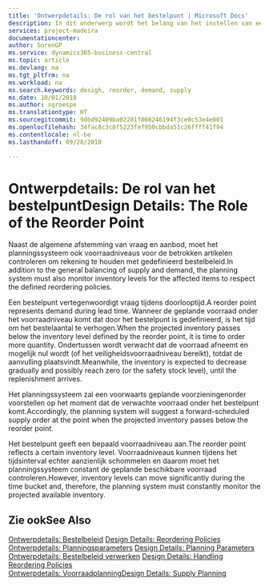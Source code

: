 ```yaml
---
title: 'Ontwerpdetails: De rol van het bestelpunt | Microsoft Docs'
description: In dit onderwerp wordt het belang van het instellen van een bestelpunt aangegeven, zodat u weet wanneer u meer voorraad moet bestellen.
services: project-madeira
documentationcenter: 
author: SorenGP
ms.service: dynamics365-business-central
ms.topic: article
ms.devlang: na
ms.tgt_pltfrm: na
ms.workload: na
ms.search.keywords: desigh, reorder, demand, supply
ms.date: 10/01/2018
ms.author: sgroespe
ms.translationtype: HT
ms.sourcegitcommit: 9dbd92409ba02281f008246194f3ce0c53e4e001
ms.openlocfilehash: 34fac8c3c8f5223fef950cbbda51c26ffff41f94
ms.contentlocale: nl-be
ms.lasthandoff: 09/28/2018

---
```

# <a name="design-details-the-role-of-the-reorder-point"></a><span data-ttu-id="c3f4c-103">Ontwerpdetails: De rol van het bestelpunt</span><span class="sxs-lookup"><span data-stu-id="c3f4c-103">Design Details: The Role of the Reorder Point</span></span>
<span data-ttu-id="c3f4c-104">Naast de algemene afstemming van vraag en aanbod, moet het planningssysteem ook voorraadniveaus voor de betrokken artikelen controleren om rekening te houden met gedefinieerd bestelbeleid.</span><span class="sxs-lookup"><span data-stu-id="c3f4c-104">In addition to the general balancing of supply and demand, the planning system must also monitor inventory levels for the affected items to respect the defined reordering policies.</span></span>  
  
<span data-ttu-id="c3f4c-105">Een bestelpunt vertegenwoordigt vraag tijdens doorlooptijd.</span><span class="sxs-lookup"><span data-stu-id="c3f4c-105">A reorder point represents demand during lead time.</span></span> <span data-ttu-id="c3f4c-106">Wanneer de geplande voorraad onder het voorraadniveau komt dat door het bestelpunt is gedefinieerd, is het tijd om het bestelaantal te verhogen.</span><span class="sxs-lookup"><span data-stu-id="c3f4c-106">When the projected inventory passes below the inventory level defined by the reorder point, it is time to order more quantity.</span></span> <span data-ttu-id="c3f4c-107">Ondertussen wordt verwacht dat de voorraad afneemt en mogelijk nul wordt (of het veiligheidsvoorraadniveau bereikt), totdat de aanvulling plaatsvindt.</span><span class="sxs-lookup"><span data-stu-id="c3f4c-107">Meanwhile, the inventory is expected to decrease gradually and possibly reach zero (or the safety stock level), until the replenishment arrives.</span></span>  
  
<span data-ttu-id="c3f4c-108">Het planningssysteem zal een voorwaarts geplande voorzieningenorder voorstellen op het moment dat de verwachte voorraad onder het bestelpunt komt.</span><span class="sxs-lookup"><span data-stu-id="c3f4c-108">Accordingly, the planning system will suggest a forward-scheduled supply order at the point when the projected inventory passes below the reorder point.</span></span>  
  
<span data-ttu-id="c3f4c-109">Het bestelpunt geeft een bepaald voorraadniveau aan.</span><span class="sxs-lookup"><span data-stu-id="c3f4c-109">The reorder point reflects a certain inventory level.</span></span> <span data-ttu-id="c3f4c-110">Voorraadniveaus kunnen tijdens het tijdsinterval echter aanzienlijk schommelen en daarom moet het planningssysteem constant de geplande beschikbare voorraad controleren.</span><span class="sxs-lookup"><span data-stu-id="c3f4c-110">However, inventory levels can move significantly during the time bucket and, therefore, the planning system must constantly monitor the projected available inventory.</span></span>  
  
## <a name="see-also"></a><span data-ttu-id="c3f4c-111">Zie ook</span><span class="sxs-lookup"><span data-stu-id="c3f4c-111">See Also</span></span>  
<span data-ttu-id="c3f4c-112">[Ontwerpdetails: Bestelbeleid](design-details-reordering-policies.md) </span><span class="sxs-lookup"><span data-stu-id="c3f4c-112">[Design Details: Reordering Policies](design-details-reordering-policies.md) </span></span>  
<span data-ttu-id="c3f4c-113">[Ontwerpdetails: Planningsparameters](design-details-planning-parameters.md) </span><span class="sxs-lookup"><span data-stu-id="c3f4c-113">[Design Details: Planning Parameters](design-details-planning-parameters.md) </span></span>  
<span data-ttu-id="c3f4c-114">[Ontwerpdetails: Bestelbeleid verwerken](design-details-handling-reordering-policies.md) </span><span class="sxs-lookup"><span data-stu-id="c3f4c-114">[Design Details: Handling Reordering Policies](design-details-handling-reordering-policies.md) </span></span>  
[<span data-ttu-id="c3f4c-115">Ontwerpdetails: Voorraadplanning</span><span class="sxs-lookup"><span data-stu-id="c3f4c-115">Design Details: Supply Planning</span></span>](design-details-supply-planning.md)
